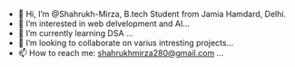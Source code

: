 - 👋 Hi, I’m @Shahrukh-Mirza, B.tech Student from Jamia Hamdard, Delhi.
- 👀 I’m interested in web delvelopment and AI...
- 🌱 I’m currently learning DSA ...
- 💞️ I’m looking to collaborate on varius intresting projects...
- 📫 How to reach me: shahrukhmirza280@gmail.com ...

<!---
Shahrukh-Mirza/Shahrukh-Mirza is a ✨ special ✨ repository because its `README.md` (this file) appears on your GitHub profile.
You can click the Preview link to take a look at your changes.
--->
